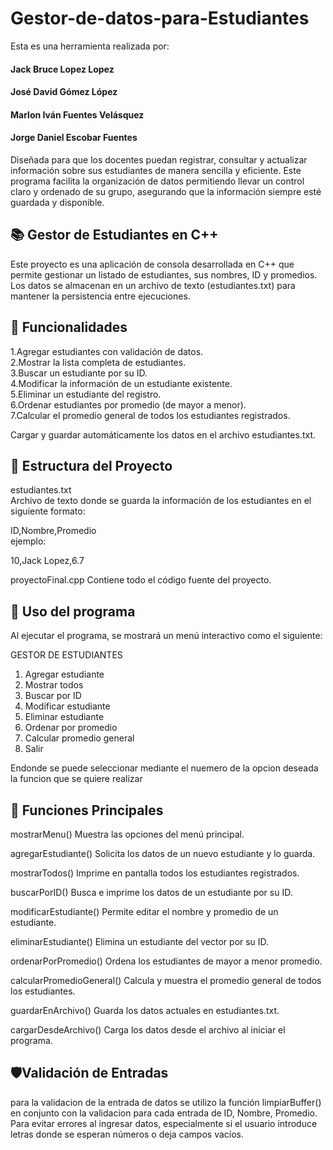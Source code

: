 # Gestor-de-datos-para-Estudiantes
Esta es una herramienta realizada por:<br>

<h4>Jack Bruce Lopez Lopez</h4>
<h4>José David Gómez López</h4>
<h4>Marlon Iván Fuentes Velásquez</h4>
<h4>Jorge Daniel Escobar Fuentes</h4>

Diseñada para que los docentes puedan registrar, consultar y actualizar información sobre sus estudiantes de manera sencilla y eficiente. Este programa facilita la organización de datos permitiendo llevar un control claro y ordenado de su grupo, asegurando que la información siempre esté guardada y disponible.
<h2>📚 Gestor de Estudiantes en C++</h2>

Este proyecto es una aplicación de consola desarrollada en C++ que permite gestionar un listado de estudiantes, sus nombres, ID y promedios. Los datos se almacenan en un archivo de texto (estudiantes.txt) para mantener la persistencia entre ejecuciones.

<h2>🧩 Funcionalidades</h2>
1.Agregar estudiantes con validación de datos.<br>
2.Mostrar la lista completa de estudiantes.<br>
3.Buscar un estudiante por su ID.<br>
4.Modificar la información de un estudiante existente.<br>
5.Eliminar un estudiante del registro.<br>
6.Ordenar estudiantes por promedio (de mayor a menor).<br>
7.Calcular el promedio general de todos los estudiantes registrados.<br>

Cargar y guardar automáticamente los datos en el archivo estudiantes.txt.<br>

<h2>📁 Estructura del Proyecto</h2>
estudiantes.txt<br>
Archivo de texto donde se guarda la información de los estudiantes en el siguiente formato:<br>

ID,Nombre,Promedio<br>
ejemplo:<br>

10,Jack Lopez,6.7

proyectoFinal.cpp
Contiene todo el código fuente del proyecto.<br>

<h2>📌 Uso del programa</h2>

Al ejecutar el programa, se mostrará un menú interactivo como el siguiente:<br>

GESTOR DE ESTUDIANTES<br>
1. Agregar estudiante<br>
2. Mostrar todos<br>
3. Buscar por ID<br>
4. Modificar estudiante<br>
5. Eliminar estudiante<br>
6. Ordenar por promedio<br>
7. Calcular promedio general<br>
0. Salir<br>

Endonde se puede seleccionar mediante el nuemero de la opcion deseada la funcion que se quiere realizar<br>

<h2>📝 Funciones Principales</h2>

mostrarMenu() 	Muestra las opciones del menú principal.<br>

agregarEstudiante()	Solicita los datos de un nuevo estudiante y lo guarda.<br>

mostrarTodos()	Imprime en pantalla todos los estudiantes registrados.<br>

buscarPorID()	Busca e imprime los datos de un estudiante por su ID.<br>

modificarEstudiante()	Permite editar el nombre y promedio de un estudiante.<br>

eliminarEstudiante()	Elimina un estudiante del vector por su ID.<br>

ordenarPorPromedio()	Ordena los estudiantes de mayor a menor promedio.<br>

calcularPromedioGeneral()	Calcula y muestra el promedio general de todos los estudiantes.<br>

guardarEnArchivo()	Guarda los datos actuales en estudiantes.txt.<br>

cargarDesdeArchivo()	Carga los datos desde el archivo al iniciar el programa.<br>

<h2>🛡️Validación de Entradas</h2>
para la validacion de la entrada de datos se utilizo la función limpiarBuffer() en conjunto con la validacion para cada entrada de ID, Nombre, Promedio.<br>
Para evitar errores al ingresar datos, especialmente si el usuario introduce letras donde se esperan números o deja campos vacíos.
